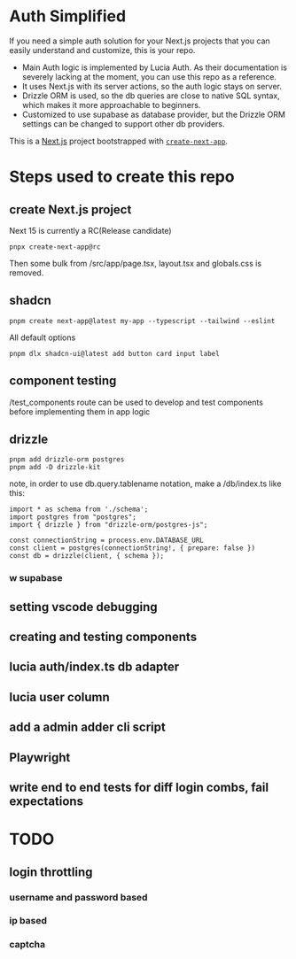 # Auth Simplified

If you need a simple auth solution for your Next.js projects that you can easily understand and customize, this is your repo.

-   Main Auth logic is implemented by Lucia Auth. As their documentation is severely lacking at the moment, you can use this repo as a reference.
-   It uses Next.js with its server actions, so the auth logic stays on server.
-   Drizzle ORM is used, so the db queries are close to native SQL syntax, which makes it more approachable to beginners.
-   Customized to use supabase as database provider, but the Drizzle ORM settings can be changed to support other db providers.

This is a [Next.js](https://nextjs.org) project bootstrapped with [`create-next-app`](https://nextjs.org/docs/app/api-reference/create-next-app).

# Steps used to create this repo

## create Next.js project

Next 15 is currently a RC(Release candidate)
```
pnpx create-next-app@rc
```

Then some bulk from /src/app/page.tsx, layout.tsx and globals.css is removed.

## shadcn
```
pnpm create next-app@latest my-app --typescript --tailwind --eslint
```
All default options

```
pnpm dlx shadcn-ui@latest add button card input label
```

## component testing

/test_components route can be used to develop and test components before implementing them in app logic

## drizzle 

```
pnpm add drizzle-orm postgres
pnpm add -D drizzle-kit
```

note, in order to use db.query.tablename notation, 
    make a /db/index.ts like this:
```
import * as schema from './schema';
import postgres from "postgres";
import { drizzle } from "drizzle-orm/postgres-js";

const connectionString = process.env.DATABASE_URL
const client = postgres(connectionString!, { prepare: false })
const db = drizzle(client, { schema });
```

### w supabase

## setting vscode debugging

## creating and testing components

## lucia auth/index.ts db adapter

## lucia user column

## add a admin adder cli script


## Playwright
## write end to end tests for diff login combs, fail expectations



# TODO

## login throttling
### username and password based
### ip based
### captcha
